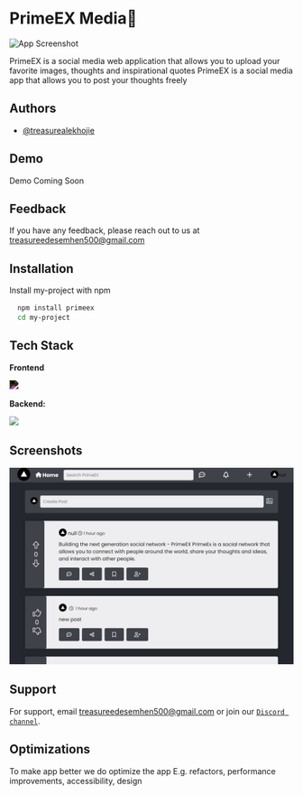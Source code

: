 
# PrimeEX Media📸

![App Screenshot](https://media4.giphy.com/media/qgQUggAC3Pfv687qPC/giphy.gif?cid=ecf05e47zweq7cq4abk5hhlwj6eblsfy52xm7mug2ooaysdj&rid=giphy.gif&ct=g)

PrimeEX is a social media web application that allows you to upload your favorite images, thoughts and inspirational quotes
PrimeEX is a social media app that allows you to post your thoughts freely


## Authors

- [@treasurealekhojie](https://github.com/creative-tutorials)


## Demo

Demo Coming Soon


## Feedback

If you have any feedback, please reach out to us at treasureedesemhen500@gmail.com


## Installation

Install my-project with npm

```bash
  npm install primeex
  cd my-project
```
    
## Tech Stack

**Frontend**

<img src="https://www.svgrepo.com/show/306460/nestjs.svg" width="80px" style="filter: invert(1)"></img>

**Backend:**

<img src="https://www.svgrepo.com/show/353735/firebase.svg" width="80px"></img>



## Screenshots

![App Screenshot](/public/screenshot%20(17).png)


## Support

For support, email treasureedesemhen500@gmail.com or join our [`Discord channel`](https://discord.com).


## Optimizations

To make app better we do optimize the app E.g. refactors, performance improvements, accessibility, design